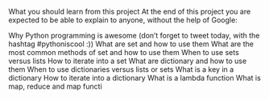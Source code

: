 What you should learn from this project
At the end of this project you are expected to be able to explain to anyone, without the help of Google:

Why Python programming is awesome (don’t forget to tweet today, with the hashtag #pythoniscool :))
What are set and how to use them
What are the most common methods of set and how to use them
When to use sets versus lists
How to iterate into a set
What are dictionary and how to use them
When to use dictionaries versus lists or sets
What is a key in a dictionary
How to iterate into a dictionary
What is a lambda function
What is map, reduce and map functi